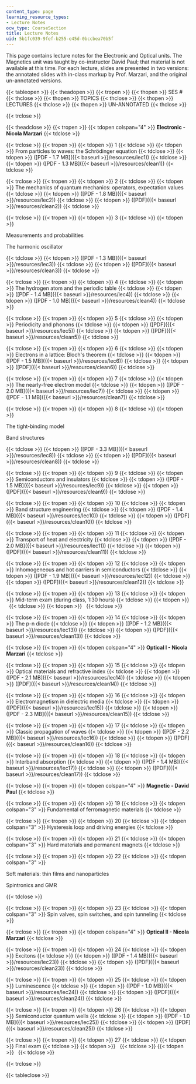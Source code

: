```yaml
---
content_type: page
learning_resource_types:
- Lecture Notes
ocw_type: CourseSection
title: Lecture Notes
uid: 5b1fc039-9fef-b255-e45d-0bccbea70b5f
---
```


This page contains lecture notes for the Electronic and Optical units. The Magnetics unit was taught by co-instructor David Paul; that material is not available at this time. For each lecture, slides are presented in two versions: the annotated slides with in-class markup by Prof. Marzari, and the original un-annotated versions.

{{< tableopen >}}
{{< theadopen >}}
{{< tropen >}}
{{< thopen >}}
SES #
{{< thclose >}}
{{< thopen >}}
TOPICS
{{< thclose >}}
{{< thopen >}}
LECTURES
{{< thclose >}}
{{< thopen >}}
UN-ANNOTATED
{{< thclose >}}

{{< trclose >}}

{{< theadclose >}}
{{< tropen >}}
{{< tdopen colspan="4" >}}
**Electronic - Nicola Marzari**
{{< tdclose >}}

{{< trclose >}}
{{< tropen >}}
{{< tdopen >}}
1
{{< tdclose >}}
{{< tdopen >}}
From particles to waves: the Schrödinger equation
{{< tdclose >}}
{{< tdopen >}}
([PDF - 1.7 MB]({{< baseurl >}}/resources/lec1))
{{< tdclose >}}
{{< tdopen >}}
([PDF - 1.3 MB]({{< baseurl >}}/resources/clean1))
{{< tdclose >}}

{{< trclose >}}
{{< tropen >}}
{{< tdopen >}}
2
{{< tdclose >}}
{{< tdopen >}}
The mechanics of quantum mechanics: operators, expectation values
{{< tdclose >}}
{{< tdopen >}}
([PDF - 1.8 MB]({{< baseurl >}}/resources/lec2))
{{< tdclose >}}
{{< tdopen >}}
([PDF]({{< baseurl >}}/resources/clean2))
{{< tdclose >}}

{{< trclose >}}
{{< tropen >}}
{{< tdopen >}}
3
{{< tdclose >}}
{{< tdopen >}}


Measurements and probabilities

The harmonic oscillator


{{< tdclose >}}
{{< tdopen >}}
([PDF - 1.3 MB]({{< baseurl >}}/resources/lec3))
{{< tdclose >}}
{{< tdopen >}}
([PDF]({{< baseurl >}}/resources/clean3))
{{< tdclose >}}

{{< trclose >}}
{{< tropen >}}
{{< tdopen >}}
4
{{< tdclose >}}
{{< tdopen >}}
The hydrogen atom and the periodic table
{{< tdclose >}}
{{< tdopen >}}
([PDF - 1.4 MB]({{< baseurl >}}/resources/lec4))
{{< tdclose >}}
{{< tdopen >}}
([PDF - 1.0 MB]({{< baseurl >}}/resources/clean4))
{{< tdclose >}}

{{< trclose >}}
{{< tropen >}}
{{< tdopen >}}
5
{{< tdclose >}}
{{< tdopen >}}
Periodicity and phonons
{{< tdclose >}}
{{< tdopen >}}
([PDF]({{< baseurl >}}/resources/lec5))
{{< tdclose >}}
{{< tdopen >}}
([PDF]({{< baseurl >}}/resources/clean5))
{{< tdclose >}}

{{< trclose >}}
{{< tropen >}}
{{< tdopen >}}
6
{{< tdclose >}}
{{< tdopen >}}
Electrons in a lattice: Bloch's theorem
{{< tdclose >}}
{{< tdopen >}}
([PDF - 1.5 MB]({{< baseurl >}}/resources/lec6))
{{< tdclose >}}
{{< tdopen >}}
([PDF]({{< baseurl >}}/resources/clean6))
{{< tdclose >}}

{{< trclose >}}
{{< tropen >}}
{{< tdopen >}}
7
{{< tdclose >}}
{{< tdopen >}}
The nearly-free electron model
{{< tdclose >}}
{{< tdopen >}}
([PDF - 2.0 MB]({{< baseurl >}}/resources/lec7))
{{< tdclose >}}
{{< tdopen >}}
([PDF - 1.1 MB]({{< baseurl >}}/resources/clean7))
{{< tdclose >}}

{{< trclose >}}
{{< tropen >}}
{{< tdopen >}}
8
{{< tdclose >}}
{{< tdopen >}}


The tight-binding model

Band structures


{{< tdclose >}}
{{< tdopen >}}
([PDF - 3.3 MB]({{< baseurl >}}/resources/lec8))
{{< tdclose >}}
{{< tdopen >}}
([PDF]({{< baseurl >}}/resources/clean8))
{{< tdclose >}}

{{< trclose >}}
{{< tropen >}}
{{< tdopen >}}
9
{{< tdclose >}}
{{< tdopen >}}
Semiconductors and insulators
{{< tdclose >}}
{{< tdopen >}}
([PDF - 1.5 MB]({{< baseurl >}}/resources/lec9))
{{< tdclose >}}
{{< tdopen >}}
([PDF]({{< baseurl >}}/resources/clean9))
{{< tdclose >}}

{{< trclose >}}
{{< tropen >}}
{{< tdopen >}}
10
{{< tdclose >}}
{{< tdopen >}}
Band structure engineering
{{< tdclose >}}
{{< tdopen >}}
([PDF - 1.4 MB]({{< baseurl >}}/resources/lec10))
{{< tdclose >}}
{{< tdopen >}}
([PDF]({{< baseurl >}}/resources/clean10))
{{< tdclose >}}

{{< trclose >}}
{{< tropen >}}
{{< tdopen >}}
11
{{< tdclose >}}
{{< tdopen >}}
Transport of heat and electricity
{{< tdclose >}}
{{< tdopen >}}
([PDF - 2.0 MB]({{< baseurl >}}/resources/lec11))
{{< tdclose >}}
{{< tdopen >}}
([PDF]({{< baseurl >}}/resources/clean11))
{{< tdclose >}}

{{< trclose >}}
{{< tropen >}}
{{< tdopen >}}
12
{{< tdclose >}}
{{< tdopen >}}
Inhomogeneous and hot carriers in semiconductors
{{< tdclose >}}
{{< tdopen >}}
([PDF - 1.9 MB]({{< baseurl >}}/resources/lec12))
{{< tdclose >}}
{{< tdopen >}}
([PDF]({{< baseurl >}}/resources/clean12))
{{< tdclose >}}

{{< trclose >}}
{{< tropen >}}
{{< tdopen >}}
13
{{< tdclose >}}
{{< tdopen >}}
Mid-term exam (during class, 1:30 hours)
{{< tdclose >}}
{{< tdopen >}}
 
{{< tdclose >}}
{{< tdopen >}}
 
{{< tdclose >}}

{{< trclose >}}
{{< tropen >}}
{{< tdopen >}}
14
{{< tdclose >}}
{{< tdopen >}}
The p-n diode
{{< tdclose >}}
{{< tdopen >}}
([PDF - 1.2 MB]({{< baseurl >}}/resources/lec13))
{{< tdclose >}}
{{< tdopen >}}
([PDF]({{< baseurl >}}/resources/clean13))
{{< tdclose >}}

{{< trclose >}}
{{< tropen >}}
{{< tdopen colspan="4" >}}
**Optical I - Nicola Marzari**
{{< tdclose >}}

{{< trclose >}}
{{< tropen >}}
{{< tdopen >}}
15
{{< tdclose >}}
{{< tdopen >}}
Optical materials and refractive index
{{< tdclose >}}
{{< tdopen >}}
([PDF - 2.1 MB]({{< baseurl >}}/resources/lec14))
{{< tdclose >}}
{{< tdopen >}}
([PDF]({{< baseurl >}}/resources/clean14))
{{< tdclose >}}

{{< trclose >}}
{{< tropen >}}
{{< tdopen >}}
16
{{< tdclose >}}
{{< tdopen >}}
Electromagnetism in dielectric media
{{< tdclose >}}
{{< tdopen >}}
([PDF]({{< baseurl >}}/resources/lec15))
{{< tdclose >}}
{{< tdopen >}}
([PDF - 2.3 MB]({{< baseurl >}}/resources/clean15))
{{< tdclose >}}

{{< trclose >}}
{{< tropen >}}
{{< tdopen >}}
17
{{< tdclose >}}
{{< tdopen >}}
Classic propagation of waves
{{< tdclose >}}
{{< tdopen >}}
([PDF - 2.2 MB]({{< baseurl >}}/resources/lec16))
{{< tdclose >}}
{{< tdopen >}}
([PDF]({{< baseurl >}}/resources/clean16))
{{< tdclose >}}

{{< trclose >}}
{{< tropen >}}
{{< tdopen >}}
18
{{< tdclose >}}
{{< tdopen >}}
Interband absorption
{{< tdclose >}}
{{< tdopen >}}
([PDF - 1.4 MB]({{< baseurl >}}/resources/lec17))
{{< tdclose >}}
{{< tdopen >}}
([PDF]({{< baseurl >}}/resources/clean17))
{{< tdclose >}}

{{< trclose >}}
{{< tropen >}}
{{< tdopen colspan="4" >}}
**Magnetic - David Paul**
{{< tdclose >}}

{{< trclose >}}
{{< tropen >}}
{{< tdopen >}}
19
{{< tdclose >}}
{{< tdopen colspan="3" >}}
Fundamental of ferromagnetic materials
{{< tdclose >}}

{{< trclose >}}
{{< tropen >}}
{{< tdopen >}}
20
{{< tdclose >}}
{{< tdopen colspan="3" >}}
Hysteresis loop and driving energies
{{< tdclose >}}

{{< trclose >}}
{{< tropen >}}
{{< tdopen >}}
21
{{< tdclose >}}
{{< tdopen colspan="3" >}}
Hard materials and permanent magnets
{{< tdclose >}}

{{< trclose >}}
{{< tropen >}}
{{< tdopen >}}
22
{{< tdclose >}}
{{< tdopen colspan="3" >}}


Soft materials: thin films and nanoparticles

Spintronics and GMR


{{< tdclose >}}

{{< trclose >}}
{{< tropen >}}
{{< tdopen >}}
23
{{< tdclose >}}
{{< tdopen colspan="3" >}}
Spin valves, spin switches, and spin tunneling
{{< tdclose >}}

{{< trclose >}}
{{< tropen >}}
{{< tdopen colspan="4" >}}
**Optical II - Nicola Marzari**
{{< tdclose >}}

{{< trclose >}}
{{< tropen >}}
{{< tdopen >}}
24
{{< tdclose >}}
{{< tdopen >}}
Excitons
{{< tdclose >}}
{{< tdopen >}}
([PDF - 1.4 MB]({{< baseurl >}}/resources/lec23))
{{< tdclose >}}
{{< tdopen >}}
([PDF]({{< baseurl >}}/resources/clean23))
{{< tdclose >}}

{{< trclose >}}
{{< tropen >}}
{{< tdopen >}}
25
{{< tdclose >}}
{{< tdopen >}}
Luminescence
{{< tdclose >}}
{{< tdopen >}}
([PDF - 1.0 MB]({{< baseurl >}}/resources/lec24))
{{< tdclose >}}
{{< tdopen >}}
([PDF]({{< baseurl >}}/resources/clean24))
{{< tdclose >}}

{{< trclose >}}
{{< tropen >}}
{{< tdopen >}}
26
{{< tdclose >}}
{{< tdopen >}}
Semiconductor quantum wells
{{< tdclose >}}
{{< tdopen >}}
([PDF - 1.0 MB]({{< baseurl >}}/resources/lec25))
{{< tdclose >}}
{{< tdopen >}}
([PDF]({{< baseurl >}}/resources/clean25))
{{< tdclose >}}

{{< trclose >}}
{{< tropen >}}
{{< tdopen >}}
27
{{< tdclose >}}
{{< tdopen >}}
Final exam
{{< tdclose >}}
{{< tdopen >}}
 
{{< tdclose >}}
{{< tdopen >}}
 
{{< tdclose >}}

{{< trclose >}}

{{< tableclose >}}